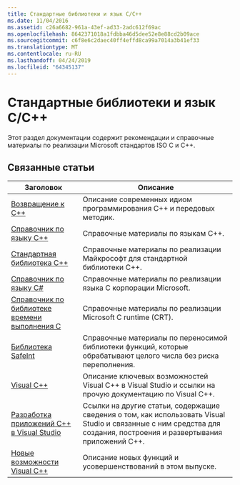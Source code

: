```yaml
---
title: Стандартные библиотеки и язык C/C++
ms.date: 11/04/2016
ms.assetid: c26a6682-961a-43ef-ad33-2adc612f69ac
ms.openlocfilehash: 8642371018a1fdbba46d5dee52e8e88cd2b09ace
ms.sourcegitcommit: c6f8e6c2daec40ff4effd8ca99a7014a3b41ef33
ms.translationtype: MT
ms.contentlocale: ru-RU
ms.lasthandoff: 04/24/2019
ms.locfileid: "64345137"
---
```

# <a name="cc-language-and-standard-libraries"></a>Стандартные библиотеки и язык C/C++

Этот раздел документации содержит рекомендации и справочные материалы по реализации Microsoft стандартов ISO C и C++.

## <a name="related-articles"></a>Связанные статьи

|Заголовок|Описание|
|-----------|-----------------|
|[Возвращение к C++](../cpp/welcome-back-to-cpp-modern-cpp.md)|Описание современных идиом программирования C++ и передовых методик.|
|[Справочник по языку C++](../cpp/cpp-language-reference.md)|Справочные материалы по языкам C++.|
|[Стандартная библиотека C++](../standard-library/cpp-standard-library-reference.md)|Справочные материалы по реализации Майкрософт для стандартной библиотеки C++.|
|[Справочник по языку C#](../c-language/c-language-reference.md)|Справочные материалы по реализации языка C корпорации Microsoft.|
|[Справочник по библиотеке времени выполнения C](../c-runtime-library/c-run-time-library-reference.md)|Справочные материалы по реализации Microsoft C runtime (CRT).|
|[Библиотека SafeInt](../safeint/safeint-library.md)|Справочные материалы по переносимой библиотеки функций, которые обрабатывают целого числа без риска переполнения.|
|[Visual C++](../overview/visual-cpp-in-visual-studio.md)|Описание ключевых возможностей Visual C++ в Visual Studio и ссылки на прочую документацию по Visual C++.|
|[Разработка приложений C++ в Visual Studio](../overview/overview-of-cpp-development.md)|Ссылки на другие статьи, содержащие сведения о том, как использовать Visual Studio и связанные с ним средства для создания, построения и развертывания приложений C++.|
|[Новые возможности Visual C++](../overview/what-s-new-for-visual-cpp-in-visual-studio.md)|Описание новых функций и усовершенствований в этом выпуске.|